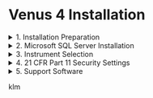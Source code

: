 # Venus 4 Installation

<details>

<summary>1. Installation Preparation</summary>

1.  Select yes when prompted to install the SQL database.

    ![](<../../.gitbook/assets/6 (2) (1) (1) (1) (1).png>)

    ![](<../../.gitbook/assets/5 (2) (1) (1) (1) (1).png>)


2.  Close the Portable WinCDEmu. The installation drive is now mounted on your computer. Open the drive and select the Microlab\_Star folder. Right click on the setup application and select run as administrator. (Note: Administrator rights are needed to install the software properly.)

    ![](<../../.gitbook/assets/4 (2) (1) (1) (1) (1).png>)


3.  Select mount image, mount the Microlab STAR Software VENUS four base package 4.5.0.5217 and select open.\


    ![](<../../.gitbook/assets/3 (2) (1) (1) (1) (1) (1).png>)


4.  Select yes when prompted to install the Portable WINCDEmu Driver.

    ![](<../../.gitbook/assets/2 (1) (1) (1) (1) (1) (1) (1) (1) (1) (1) (1).png>)


5.  Open the Portable WinCDEmu-4.0. application located in the Venus 4 software folde

    <figure><img src="../../.gitbook/assets/1 (1) (1) (1) (1) (1) (1) (1) (1) (1) (1) (1).png" alt="" width="449"><figcaption></figcaption></figure>



</details>

<details>

<summary>2. Microsoft SQL Server Installation</summary>

Using VENUS Software requires access to a Microsoft SQL Server. If the “Microsoft SQL Server 2014 SP2 Express Edition” is not installed at this point, a prompt will be displayed requiring a location and to access information from the Microsoft SQL Server after completion of the software installation.

1.  During installation, a prompt will be displayed asking if the SQL Server 2014 Service Pack 2 (SP2) shal be installed.

    <figure><img src="../../.gitbook/assets/image (1) (1) (1) (1) (1) (1) (1) (1) (1) (1) (1) (1) (1) (1) (1) (1) (1) (1) (1) (1) (1) (1) (1) (1) (1) (1).png" alt="" width="267"><figcaption></figcaption></figure>
2. Click \[Yes] to continue. If \[No] is chosen, please prepare the following information to be able to use another SQL Server:
   * Microsoft SQL Server Location
   * Database User Name and Password
3.  Click \[Next >] to continue.

    <figure><img src="../../.gitbook/assets/image (2) (1) (1) (1) (1) (1) (1) (1) (1) (1) (1) (1) (1) (1) (1) (1) (1) (1) (1) (1) (1) (1) (1).png" alt="" width="378"><figcaption></figcaption></figure>
4.  Click \[Yes] to continue after the virus protection software and all other applications have been closed.

    <figure><img src="../../.gitbook/assets/image (3) (1) (1) (1) (1) (1) (1) (1) (1) (1) (1) (1) (1) (1) (1) (1) (1) (1) (1) (1) (1).png" alt="" width="378"><figcaption></figcaption></figure>
5.  Click \[Yes] to continue.

    <figure><img src="../../.gitbook/assets/image (4) (1) (1) (1) (1) (1) (1) (1) (1) (1) (1) (1) (1) (1) (1) (1) (1) (1) (1) (1) (1).png" alt="" width="378"><figcaption></figcaption></figure>
6.  If necessary, change the installation destination and click \[Next >] to continue.

    <figure><img src="../../.gitbook/assets/image (5) (1) (1) (1) (1) (1) (1) (1) (1) (1) (1) (1) (1) (1) (1) (1) (1) (1) (1).png" alt="" width="378"><figcaption></figcaption></figure>

</details>

<details>

<summary>3. ‌Instrument Selection</summary>

1. Select the instrument from the dialog shown. This will install one of the following instrument deck layouts as the default layout.
2.  Click \[Next >] to continue.

    <figure><img src="../../.gitbook/assets/image (6) (1) (1) (1) (1) (1) (1) (1) (1) (1) (1) (1) (1) (1) (1) (1) (1) (1).png" alt="" width="378"><figcaption></figcaption></figure>
3.  Click \[Install] to continue with the installation process.

    <figure><img src="../../.gitbook/assets/image (7) (1) (1) (1) (1) (1) (1) (1) (1) (1) (1) (1) (1) (1) (1) (1) (1).png" alt="" width="378"><figcaption></figcaption></figure>
4.  Specify the laboratory name and click \[Next >] to confirm the name.

    <figure><img src="../../.gitbook/assets/image (8) (1) (1) (1) (1) (1) (1) (1) (1) (1) (1) (1) (1) (1) (1) (1) (1).png" alt="" width="378"><figcaption></figcaption></figure>
5. The installation of the VENUS Software will now start.

<img src="../../.gitbook/assets/image (9) (1) (1) (1) (1) (1) (1) (1) (1) (1) (1) (1) (1) (1) (1) (1) (1).png" alt="" data-size="original">



</details>

<details>

<summary>4. ‌21 CFR Part 11 Security Settings‌</summary>

1.  The security requirements can be defined in the following screens:

    <figure><img src="../../.gitbook/assets/image (10) (1) (1) (1) (1) (1) (1) (1) (1) (1) (1) (1) (1) (1) (1) (1).png" alt="" width="378"><figcaption></figcaption></figure>

    1. **Restrict Functionality by User logon**\
       For more information about the controlled access functionality, refer to Section 2.4 Authentication Systems. The access rights of the current user are monitored. By installation default, it is set to: OFF
    2. **Record (all) File Names in the Runtime Trace**\
       All the linked file names such as deck layout, liquid classes, labware, etc. are logged (Log File) at the end of each method run. By installation default, it is set to: OFF
    3. **Use File Checksums to Validate Files**\
       Verify the checksum of the method and of all the linked files such as the deck layout, liquid classes, labware, etc. If a file is corrupted, the software will detect it. Enable/disable checksum verification of files. By installation default, it is set to: ON If "Record (all) file names in the runtime trace" is selected, the screen shown below is displayed.\\
2.  Click \[Finish] to complete the installation.

    <figure><img src="../../.gitbook/assets/image (11) (1) (1) (1) (1) (1) (1) (1) (1) (1) (1) (1) (1) (1) (1) (1).png" alt="" width="378"><figcaption></figcaption></figure>
3.  Select the security requirements that are needed and click \[Next >] to continue.\\

    <figure><img src="../../.gitbook/assets/image (12) (1) (1) (1) (1) (1) (1) (1) (1) (1) (1) (1) (1) (1) (1) (1).png" alt="" width="378"><figcaption></figcaption></figure>

    1. **Enable Versioning and Validation of Files**\
       By installation default, it is set to: OFF
    2. **Enable Viewing of File History**\
       By installation default, it is set to: OFF\
       If "Enable viewing of file history" is selected, the screen shown below is displayed. 4. Select the security requirements that are needed and click \[Next >] to continue. • Force Audit Trail for All File Changes By installation
4.  Select the security requirements that are needed and click \[Next >] to continue.

    <figure><img src="../../.gitbook/assets/image (13) (1) (1) (1) (1) (1) (1) (1) (1) (1) (1) (1) (1) (1) (1) (1).png" alt="" width="378"><figcaption></figcaption></figure>

    1. **Force Audit Trail for All File Changes**\
       By installation default, it is set to: OFF
5.  Click \[Finish] to complete the installation of the VENUS Software.

    <figure><img src="../../.gitbook/assets/image (14) (1) (1) (1) (1) (1) (1) (1) (1) (1) (1) (1) (1) (1) (1) (1).png" alt="" width="378"><figcaption></figcaption></figure>

\\

</details>

<details>

<summary>5. ‌Support Software</summary>

After the successful installation of VENUS Software, the installation program for the Hamilton Support Software will start automatically.

1.  Select the labware, libraries and methods which are needed for the daily work by ticking the appropriate boxes. Click \[Next >] to continue.

    <figure><img src="../../.gitbook/assets/image (15) (1) (1) (1) (1) (1) (1) (1) (1) (1) (1) (1) (1) (1) (1) (1).png" alt="" width="341"><figcaption></figcaption></figure>
2.  Click \[Install] to begin the installation of the selected features for the Hamilton Support Software.\\

    <figure><img src="../../.gitbook/assets/image (16) (1) (1) (1) (1) (1) (1) (1) (1) (1) (1) (1) (1) (1) (1) (1).png" alt="" width="378"><figcaption></figcaption></figure>
3.  The installation of the features will take a few minutes.

    <figure><img src="../../.gitbook/assets/image (17) (1) (1) (1) (1) (1) (1) (1) (1) (1) (1) (1) (1) (1) (1) (1).png" alt="" width="378"><figcaption></figcaption></figure>
4.  Click \[Finish] to complete the installation of the Hamilton Support Software.\\

    <figure><img src="../../.gitbook/assets/image (18) (1) (1) (1) (1) (1) (1) (1) (1) (1) (1) (1) (1) (1) (1) (1).png" alt="" width="378"><figcaption></figcaption></figure>
5.  After the successful installation of VENUS Software, find the Version Information under “Windows -> Start -> All Programs -> HAMILTON -> Version Info”. This tool provides information about the currently installed VENUS Software.

    <figure><img src="../../.gitbook/assets/image (19) (1) (1) (1) (1) (1) (1) (1) (1) (1) (1) (1) (1) (1) (1) (1).png" alt="" width="360"><figcaption></figcaption></figure>

\\

</details>





klm
